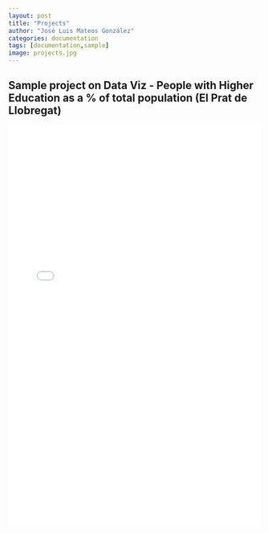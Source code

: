 ```yaml
---
layout: post
title: "Projects"
author: "José Luis Mateos González"
categories: documentation
tags: [documentation,sample]
image: projects.jpg
---
```


## Sample project on Data Viz - People with Higher Education as a % of total population (El Prat de Llobregat)

<div>
  <iframe
      frameBorder="0"
      width="100%"
      height="800"
      src="projects/test_mapa.html">
  </iframe>
</div>
